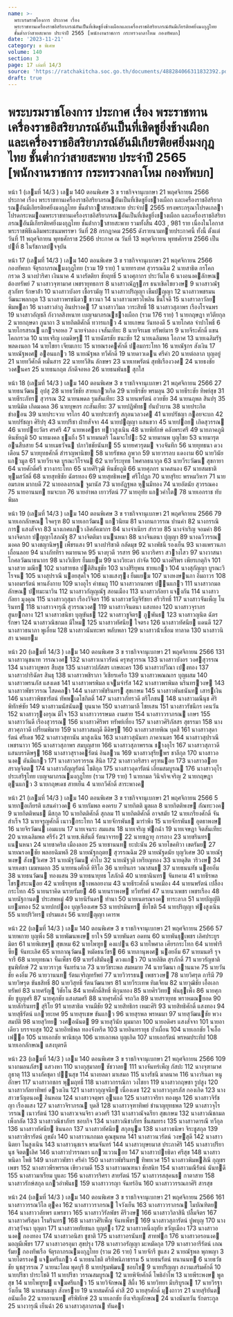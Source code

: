 ```yaml
---
name: >-
  พระบรมราชโองการ ประกาศ เรื่อง
  พระราชทานเครื่องราชอิสริยาภรณ์อันเป็นที่เชิดชูยิ่งช้างเผือกและเครื่องราชอิสริยาภรณ์อันมีเกียรติยศยิ่งมงกุฎไทย
  ชั้นต่ำกว่าสายสะพาย ประจำปี 2565 [พนักงานราชการ กระทรวงกลาโหม กองทัพบก]
date: '2023-11-21'
category: ข พิเศษ
volume: 140
section: 3
page: 17 เล่มที่ 14/3
source: 'https://ratchakitcha.soc.go.th/documents/488284066311832392.pdf'
draft: true
---
```


# พระบรมราชโองการ ประกาศ เรื่อง พระราชทานเครื่องราชอิสริยาภรณ์อันเป็นที่เชิดชูยิ่งช้างเผือกและเครื่องราชอิสริยาภรณ์อันมีเกียรติยศยิ่งมงกุฎไทย ชั้นต่ำกว่าสายสะพาย ประจำปี 2565 [พนักงานราชการ กระทรวงกลาโหม กองทัพบก]

หน้า 1 (เลมที่ 14/3 ) เลม 140 ตอนพิเศษ 3 ข ราชกิจจานุเบกษา 21 พฤศจิกายน 2566 ประกาศ เรื่อง พระราชทานเครื่องราชอิสริยาภรณอันเป็นที่เชิดชูยิ่งชางเผือก และเครื่องราชอิสริยาภรณอันมีเกียรติยศยิ่งมงกุฎไทย ชั้นต่ํากวาสายสะพาย ประจําป 2565 ทรงพระกรุณาโปรดเกลาโปรดกระหมอมพระราชทานเครื่องราชอิสริยาภรณอันเป็นที่เชิดชูยิ่งชางเผือก และเครื่องราชอิสริยาภรณอันมีเกียรติยศยิ่งมงกุฎไทย ชั้นต่ํากวาสายสะพาย รวมทั้งสิ้น 403 , 981 ราย เนื่องในโอกาสพระราชพิธีเฉลิมพระชนมพรรษา วันที่ 28 กรกฎาคม 2565 ดังรายนามทายประกาศนี้ ทั้งนี้ ตั้งแต่วันที่ 11 พฤศจิกายน พุทธศักราช 2566 ประกาศ ณ วันที่ 13 พฤศจิกายน พุทธศักราช 2566 เป็นปที่ 8 ในรัชกาลปจจุบัน

หน้า 17 (เลมที่ 14/3 ) เลม 140 ตอนพิเศษ 3 ข ราชกิจจานุเบกษา 21 พฤศจิกายน 2566 กองทัพบก จัตุรถาภรณมงกุฎไทย (รวม 19 ราย) 1 นายทรงยศ สุวรรณฉิม 2 นายสาธิต กรโคกกรวด 3 นางปวริศา เงินนาค 4 นางรัตติยา ชัยฤทธิ์ 5 นางศุภากร ประวันโต 6 นางอนงคลักษณ ต้องทรัพย์ 7 นางสาวจุฑามาศ เพชรายุทธการ 8 นางสาวณัฏฐภร ธนาเชิดไชยวงษ 9 นางสาวณัฐสุวภัทร รักษาล้ํา 10 นางสาวบังอร เชื้อรามัญ 11 นางสาวปริญญา เข็มปญญา 12 นางสาวพชรมน วัฒนะพลกฤต 13 นางสาวพรชนิตว ชาวนา 14 นางสาวแพรวไพลิน ชื่นใจดี 15 นางสาวลาวัลย พิมพลา 16 นางสาวลําภู อินปรางค 17 นางสาววิมล วาระสิทธิ์ 18 นางสาวสุภาพร เรืองโรจนพร 19 นางสาวอัญชลี กังวาลสิงหนาท เบญจมาภรณชางเผือก (รวม 176 ราย) 1 นายกฤษฎา ทวิตียกุล 2 นายกฤษดา ภูนาถา 3 นายกิตติศักดิ์ ทวารแกว 4 นายเกษม วันทองดี 5 นายโกศล จําปาโพธิ์ 6 นายไกรสรณ แกวจอหอ 7 นายจําลอง เจสันเทียะ 8 นายจิรเมธ ทรัพย์มาร 9 นายจีระศักดิ์ แขนโคกกรวด 10 นายเจริญ เอมดิษฐ 11 นายฉัตรชัย ชนะชัย 12 นายเฉลิมพล โอภาศ 13 นายเฉลิมรัฐ พลดงนอก 14 นายไชยา เจียมเกาะ 15 นายณรงคศักดิ์ ปอมกระโทก 16 นายณัฐกร สังเงิน 17 นายณัฐพงศ ออนแกว 18 นายณัฐพล ทวีศักดิ์ 19 นายดาวเดน ศรีคํา 20 นายต่อลาภ บุญอยู่ 21 นายทวีศักดิ์ หมั่นสาร 22 นายทวีสิน ลักขษร 23 นายเทพรัตน์ สุทธิเรืองวงศ 24 นายธงชัย วงศนคร 25 นายธนกฤต ภักดีจอหอ 26 นายธนพันธ สุกใส

หน้า 18 (เลมที่ 14/3 ) เลม 140 ตอนพิเศษ 3 ข ราชกิจจานุเบกษา 21 พฤศจิกายน 2566 27 นายธนวัฒน อุปสุ 28 นายธวัชชัย สายแกวเกิด 29 นายธีรชัย พรมลุน 30 นายธีระชัย ทิพย์สุข 31 นายธีระภัทร สุวรรณ 32 นายนพดล รุมสันเทียะ 33 นายนพรัตน์ อวยชัย 34 นายนฤพล สินปรุ 35 นายนิมิต เกิดมงคล 36 นายบุษกร กะสันเทียะ 37 นายปฏิพัทธ ยันบัวบาน 38 นายประกิต ขําออน 39 นายประจวบ จรไกร 40 นายประชารัฐ สกุลนวลวงศ 41 นายปรัชญา กอยจะบก 42 นายปรัชญา ศิริปรุ 43 นายปรีชา ฝ่ายสัจจา 44 นายปญญา แสนขวา 45 นายปถย เกิดสุวรรณ 46 นายปยะวัตร ศรศรี 47 นายพงศธร ทาวสูงเนิน 48 นายพิทักษ์ คลังพระศรี 49 นายภาคภูมิ หินชัยภูมิ 50 นายมงคล ชุมกิ่ง 51 นายมนตรี โฉมจะโปะ 52 นายมานพ บุญไชย 53 นายมารุต อนสืบสาย 54 นายเมธวัจน ปภาวิชชัยนันท 55 นายยศวรุตม จวงจันทึก 56 นายยุทธนา ดวงเดือน 57 นายยุทธศักดิ์ สําราญพานิชย 58 นายรัชพล ภูพวก 59 นายวรรลบ แดงงาม 60 นายวินัย แกวมูล 61 นายวีรเจต บูรณะวิโรจน 62 นายวีระยุทธ ไพศาลธนากุล 63 นายวีระวัฒน สุขกายา 64 นายศักดิ์ศรี ขวางกระโทก 65 นายศิริวุฒิ หินชัยภูมิ 66 นายศุภกร นาคสนอง 67 นายสมชาติ พุมสวัสดิ์ 68 นายสุทธิชัย ฉัตรทอง 69 นายสุทธิพงษ ศรีโปฎก 70 นายสุริยะ พรหมวิหาร 71 นายอมรภพ มากบดี 72 นายอลงกรณ จูมานัส 73 นายอัฏฐพล หุนมีทอง 74 นายอัตนัย สุวรรณคง 75 นายอานนท ยมจะบก 76 นายอําพล เยาวรัตน์ 77 นายอุทัย แกวคําใต 78 นายเอกราช ทับพิมล

หน้า 19 (เลมที่ 14/3 ) เลม 140 ตอนพิเศษ 3 ข ราชกิจจานุเบกษา 21 พฤศจิกายน 2566 79 นายเอกลักษณ ใจครุฑ 80 นายเอกวัฒน แกวนิยม 81 นางกนกวรรณ ปานคํา 82 นางกรรณิการ แสงสัจจา 83 นางเกศแกว เลิศอัคฆากร 84 นางจําเนียร สํารวย 85 นางจําเริญ จอมคํา 86 นางจิดาภา ปญญาโสภณัฐ 87 นางจิตติมา แนนหนา 88 นางจินตนา ปุญญา 89 นางฉวีวรรณ มงคล 90 นางชญานิษฐ เพ็ชรแสง 91 นางปาริชาติ กลัดมุข 92 นางพัชนี รองเย็น 93 นางแพรวนภา เถื่อนลอย 94 นางภัททิรา หมายนาค 95 นางยุวดี วรสาร 96 นางวริศรา สวางไสว 97 นางวาสนา โกศลวัฒนาธนากร 98 นางวิเชียร ยิ้มแยม 99 นางวิยะดา กําจัด 100 นางศิริพร เพียรเกตุกิจ 101 นางสวย มณีย 102 นางสายชล ปติสินชูชัย 103 นางสิริยุพน ชายแกว 104 นางสุกัญญา บูรณะวิโรจน 105 นางสุปราณี นอยสุดใจ 106 นางแสงรุง ยิ้มแยม 107 นางหงษนภา อิ่มถาวร 108 นางอมรรัตน์ พานอังกาบ 109 นางอุไร คําชมภู 110 นางสาวกนกพร ปนแกว 111 นางสาวกมลลักษณ ปทมะนาวิน 112 นางสาวกัญญณัฐ สอนเมือง 113 นางสาวกัลยา แจงกัน 114 นางสาวกัลยา มุงคุณ 115 นางสาวกุสุมา เรืองวิจิตร 116 นางสาวขวัญจิรัชยา ศรีวริทธิ์ 117 นางสาวจันเพ็ญ โนรินทร 118 นางสาวจารุณี สุวรรณวงศ 119 นางสาวจินตนา แสงทอง 120 นางสาวจุราภร สูนยกลาง 121 นางสาวชนิชา บุญขันธ 122 นางสาวชูจิตร ภูพันธ 123 นางสาวญนิต ฉัตรรักษา 124 นางสาวณิชกมล มีใหม 125 นางสาวทัศนีย ใจตรง 126 นางสาวทัศนีย แดนดี 127 นางสาวธนาภา พูเอี่ยม 128 นางสาวนันทะพร พลับพลา 129 นางสาวน้ําเชื่อม ทาลาด 130 นางสาวนิสา นาคแยม

หน้า 20 (เลมที่ 14/3 ) เลม 140 ตอนพิเศษ 3 ข ราชกิจจานุเบกษา 21 พฤศจิกายน 2566 131 นางสาวนุชนาท วรรณวงศ 132 นางสาวเนาวรัตน์ ครุฑสุวรรณ 133 นางสาวบังอร วงศสุวรรณ 134 นางสาวบุษกร สืบสุข 135 นางสาวปภัสสร เกษละคร 136 นางสาวปวีณา เปงทอง 137 นางสาวปาริฉัตร สินธุ 138 นางสาวพชิราภา วิเชียรเครือ 139 นางสาวพณณกร บุญผสม 140 นางสาวพรนภัส แสงเดช 141 นางสาวพรพิมล แจมจํารัส 142 นางสาวพรพิมล นรินทรวงษ 143 นางสาวพัชรวรรณ โสดคลา 144 นางสาวพัชรินทร สุขเกษม 145 นางสาวพันธนันท เสารเงิน 146 นางสาวพิชชารัตน์ ทัพพเดโชกิตติ์ 147 นางสาวภัทรวดี ตรีโภชน 148 นางสาวมณีนุช ศิริพิทักษ์ชัย 149 นางสาวมนัสนันต บุนนาค 150 นางสาวมาลี ไชยเสน 151 นางสาวรัชนีกร เคนวัน 152 นางสาวรุงอรุณ มีใจ 153 นางสาววรรษมล งามสาย 154 นางสาววราภรณ เกษร 155 นางสาววันดี เรืองสุวรรณ 156 นางสาวศิริพร ทรัพย์เที่ยง 157 นางสาวศิริภัสสร สุธรรมา 158 นางสาวศุภาวดี เปรี่ยมพิมาย 159 นางสาวสมฤดี ดีดิษฐ 160 นางสาวสายพิณ บุดสี 161 นางสาวสุดารัตน์ ศรีเดช 162 นางสาวสุทานัน มาสูงเนิน 163 นางสาวสุนันทา ภาคาเนตร 164 นางสาวสุปราณี เพชรนาวา 165 นางสาวสุภาพร สมบุญสาท 166 นางสาวสุภาพรรณ ชางอุไร 167 นางสาวสุภาวดี แสนบรรดิษฐ 168 นางสาวสุรางครัตน์ อินลวน 169 นางสาวสุรียพร ชาลีกุล 170 นางสาวอนงค ดันมีแกว 171 นางสาวอรวรรณ สีนิล 172 นางสาวอริสรา ครุฑนอย 173 นางสาวออย สราญจิตต 174 นางสาวอัญญรัตน์ โชติกุล 175 นางสาวอุดารัตน์ เอี่ยมสมบูรณ 176 นางสาวอุไร ประเสริฐไทย เบญจมาภรณมงกุฎไทย (รวม 179 ราย) 1 นายกมล วินิจกิจเจริญ 2 นายกฤษฎา ตุนแกว 3 นายกฤษเดช สายเย็น 4 นายกวีศักดิ์ สาระพางค

หน้า 21 (เลมที่ 14/3 ) เลม 140 ตอนพิเศษ 3 ข ราชกิจจานุเบกษา 21 พฤศจิกายน 2566 5 นายกอเกียรติ แสนคําวงค 6 นายกัมพล คงครบ 7 นายกิตติ มูลผล 8 นายกิตติพงษ กัณทะวงค 9 นายกิตติพนธ มีสกุล 10 นายกิตติศักดิ์ สุกลม 11 นายกิตติศักดิ์ อาจสมัย 12 นายเกรียงศักดิ์ จันสําเร็จ 13 นายจรูญศักดิ์ เนาวกระโทก 14 นายจักรพันธ มารําพึง 15 นายจักรพันธ อุตธาพงษ 16 นายจิรวัฒน เอมแบน 17 นายเจนระ สมแสน 18 นายเจริญ ฟกฉ่ํา 19 นายเจษฏา จิตสันเทียะ 20 นายเฉลิมพล ศรีรัง 21 นายช.พิสันติ์ รัตนาจารย 22 นายชฎายุ การถาง 23 นายชรินทร แนนหนา 24 นายชาคริต เมืองลอย 25 นายชานนท ยะปะนัน 26 นายโชคทิวา เขตรัมย 27 นายณรงคชัย พลอยฉิมพลี 28 นายณัฐกฤตย สุวรรณฉิม 29 นายณัฐดนัย บุญวิเศษ 30 นายณัฐพงษ สังขวิเศษ 31 นายณัฐวัฒน คําใบ 32 นายณัฐวุติ เหรียญทอง 33 นายดุสิต วริวงษ 34 นายเดชา เมฆหมอก 35 นายทนงศักดิ์ หิริโอ 36 นายทินกร วณาสนธ 37 นายธนนทัช นอยอิ่ม 38 นายธนวัฒน ทองแสน 39 นายธนายุทธ โสภักดี 40 นายธานินทร จันทคาม 41 นายธีรพล โชรสระนอย 42 นายธีรยุทธ ชางพลอยงาม 43 นายธีระศักดิ์ นาคเมือง 44 นายนพรัตน์ เปลื้องกระโทก 45 นายนราคิด นรายรัมย 46 นายนราพงษ ทวีทรัพย์ 47 นายนวเพชร เพชรเรือง 48 นายนัฐกานต ประสพหมู่ 49 นายนิรันดร ทํานา 50 นายเนตรณรงค ทาระลาภ 51 นายบัญญัติ แยมทอง 52 นายปกปอง บุญเรืองเศษ 53 นายปรมินทร ชัยโชติ 54 นายปริญญา ฟงสูงเนิน 55 นายปริวิทร เปรมแสง 56 นายปญญา เคารพ

หน้า 22 (เลมที่ 14/3 ) เลม 140 ตอนพิเศษ 3 ข ราชกิจจานุเบกษา 21 พฤศจิกายน 2566 57 นายพกาย บุญพึ่ง 58 นายพัฒนพงษ ยาใจ 59 นายพันดร อดทน 60 นายพันธุเพชร เลิศประยูรมิตร 61 นายพิเชษฐ สุขเหม 62 นายไพฑูย คงแปน 63 นายไพศาล เศียรกระโทก 64 นายฟารีซีย จันทะเลิศ 65 นายภาณุวัฒน หมัดธนวัชร 66 นายภานุพงศ นอยอิ่ม 67 นายมนตรี รุจจารี 68 นายยุทธณา จั่นเพ็ชร 69 นายรังสิมันตุ ดวงแกว 70 นายลิขิต สุรภักดิ์ 71 นายวรัญชาติ ขุนพิทักษ์ 72 นายวราวุธ จันทร์นวล 73 นายวัชระพล สมหมาย 74 นายวัฒนา กานนาค 75 นายวันชัย คงอิ่ม 76 นายวานนท รัตนเจริญทรัพย์ 77 นายวิวรรธน เพชรวงษ 78 นายวิศรุต การีมี 79 นายวิษรุต ขันธสิทธิ์ 80 นายวิสุทธิ์ รัตนวัฒนาพร 81 นายวีระเทพ ทิมเจียม 82 นายวุฒิชัย เอื้อเอกทรัพย์ 83 นายศรัญู วิชัยโน 84 นายศักดิ์สิทธิ์ พิกุนทอง 85 นายศิรวิทย พันธุเพ็ง 86 นายศุภชัย ชูบุญศรี 87 นายศุภชัย แสงสมศรี 88 นายศุรศักดิ์ จรถวิล 89 นายสรายุทธ พราหมณยอด 90 นายสักรินทร สุริโย 91 นายสาธิต จานมีชัย 92 นายสิทธิกร เหมะศิริ 93 นายสิทธิศักดิ์ แสงทอง 94 นายสุธีรัตน์ แกวยะยศ 95 นายสุรเชษ ขันแกว 96 นายสุรพล พรหมมา 97 นายสุวัฒนชัย พวงสมบัติ 98 นายสุวิทย วงศอนันต 99 นายสุวินัย มุมมาลา 100 นายอดิศร แสงสัจจา 101 นายอาเดียว บรรจบสุข 102 นายอิทธิพล ทองจังหรีด 103 นายอินทรายุธ บัวเผื่อน 104 นายเอกชัย ใจเอื้อเฟอ 105 นายเอกชัย พานิชกุล 106 นายเอกพล บุญเกิด 107 นายเอกรัตน์ พรหมประทีป 108 นายเอกลักษณ แสงบุตรดี

หน้า 23 (เลมที่ 14/3 ) เลม 140 ตอนพิเศษ 3 ข ราชกิจจานุเบกษา 21 พฤศจิกายน 2566 109 นางกมลนภัสร แสวงหา 110 นางกุสุมาลย ชัชวาลย 111 นางจันทร์เพ็ญ กัสปะ 112 นางจุฑามาศ ภูธาตุ 113 นางภัคชุดา ปนสุข 114 นางยลดา มาเสมอ 115 นางรัชนี มาดนาค 116 นางวรินดา หนูอักษร 117 นางสาวกชกร พุมฤทธิ์ 118 นางสาวกรรณิกา วงไชยา 119 นางสาวกฤษชา รูปสูง 120 นางสาวกัลยาทิพย์ ดวงเงิน 121 นางสาวกุญจนีย เนื่องเดช 122 นางสาวกุลรภัส กองเกิด 123 นางสาวขวัญอนงค อินหอม 124 นางสาวจตุพร อุนแอ 125 นางสาวจริยา ทองพูล 126 นางสาวจิรัชญา เรืองแสง 127 นางสาวจิราภรณ บุดสี 128 นางสาวจุฑาทิพย์ ชํานาญยุทธพล 129 นางสาวจุไรวรรณ เนาวรัตน์ 130 นางสาวเจนจิรา ดวงศรี 131 นางสาวณัจฉรียา สุขเกษม 132 นางสาวณิชกมล เพ็งกลัด 133 นางสาวณิชาภัทร ชอบกิจ 134 นางสาวณิชาภัทร ชื่นสมทรง 135 นางสาวดารณี ทวีกุล 136 นางสาวทัศนีย ชินนอก 137 นางสาวทัศนีย สกุลนุม 138 นางสาวธนิษา จิระชูสกุล 139 นางสาวธิรารัตน์ ภูขมัง 140 นางสาวนภกมล คูณขุนทด 141 นางสาวนวรัตน์ วงษสุดี 142 นางสาวนิตยา โนสูงเนิน 143 นางสาวนุชเรจ พรมจันทร์ 144 นางสาวบุษยมาส ประภาศิริ 145 นางสาวปรียานุช จิตตเลิศ 146 นางสาวปวรรณยา แกวแววนอย 147 นางสาวปยธิดา ศรีสุข 148 นางสาวพนิดา โพธิ 149 นางสาวพัชรา ศรีคํา 150 นางสาวพัชรินทร ทิพยเวศ 151 นางสาวพิมพสิณี กุญชรเพชร 152 นางสาวพีรพรรณ เขียวงามดี 153 นางสาวมณฑนา ชัยสนิท 154 นางสาวมณีรัตน์ นันทดี 155 นางสาวมาเรียม บูและ 156 นางสาวรริศรา สายรัตน์ 157 นางสาวรสสุคนธ กาตาสาย 158 นางสาวรักษ์สกุล แกวอําพันธ 159 นางสาววรญา จันทร์อิน 160 นางสาววรรณภาศิริ สารสุข

หน้า 24 (เลมที่ 14/3 ) เลม 140 ตอนพิเศษ 3 ข ราชกิจจานุเบกษา 21 พฤศจิกายน 2566 161 นางสาววรรณวิไล ตุคง 162 นางสาววราภรณ ใจวังเย็น 163 นางสาววราภรณ โมบัณฑิตย 164 นางสาววลัยพร แพรขาว 165 นางสาววิรัลพัชร คีรีวงษ 166 นางสาววิลาสินี ปลื้มจิตร 167 นางสาวศรีสุดา โรมรินทร 168 นางสาวศิริเพ็ญ จันทเพ็ชร 169 นางสาวสุภารัตน์ ปูพบุญ 170 นางสาวสุวัจนา บุญตา 171 นางสาวหทัยชนก บุญสง 172 นางสาวหนึ่งฤทัย ขวัญเมือง 173 นางสาวอนงค กองทอง 174 นางสาวอนิสา ชูชาติ 175 นางสาวอรนันท สาทฟก 176 นางสาวอรอนงค มอญมีเพ็ชร 177 นางสาวอรอุมา สุขปรุง 178 นางสาวอรัญญา มะหมัดกุล 179 นางสาวอารีรัตน์ เกณรัมย กองทัพเรือ จัตุรถาภรณมงกุฎไทย (รวม 26 ราย) 1 นายจักรี ชูแสง 2 นายณัฐพล พุกพญา 3 นายไตรรงค แจมศรีแกว 4 นายธนโชติ ตรีทิพนิภาธรรม 5 นายธนรัตน์ ทนานนท 6 นายธวัชชัย นุชสุวรรณ 7 นายนะโลม พุดบุรี 8 นายปฐมพัฒน ชอบใช 9 นายปริญญา สงวนเสริมศักดิ์ 10 นายปรีชา ปาระโชติ 11 นายปรีชา วรรณสมบูรณ 12 นายพิจัยศักดิ์ โพธิอําไพ 13 นายพีระพงษ พูลสุข 14 นายไพฑูรย แจมศรีแกว 15 นายวิจักษณ สีผึ้ง 16 นายวิทยา มีบริบูรณ 17 นายวีรฐา วังเย็น 18 นายสนธญา สังหราย 19 นายสมศักดิ์ คําสี 20 นายสุรศักดิ์ มุงถาวร 21 นายสุริยันต อนันเอื้อ 22 นายอานนท ศรีพิทักษ์ 23 นายเอกชัย ยิ่งเจริญลักษณ 24 นางนันทวัน รักตระกูล 25 นางวารุณี เย็นฉ่ํา 26 นางสาวสุภาภรณ ทันคา
